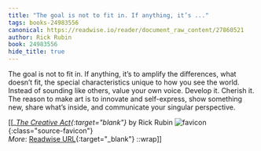 ```yaml
---
title: "The goal is not to fit in. If anything, it’s ..."
tags: books-24983556
canonical: https://readwise.io/reader/document_raw_content/27860521
author: Rick Rubin
book: 24983556
hide_title: true
---
```


The goal is not to fit in. If anything, it’s to amplify the differences, what doesn’t fit, the special characteristics unique to how you see the world. Instead of sounding like others, value your own voice. Develop it. Cherish it. The reason to make art is to innovate and self-express, show something new, share what’s inside, and communicate your singular perspective.


[[<cite>_[The Creative Act](https://readwise.io/reader/document_raw_content/27860521){:target="_blank"}_</cite> by Rick Rubin ![favicon](https://s2.googleusercontent.com/s2/favicons?domain=readwise.io){:class="source-favicon"}<br>
_More_: [Readwise URL](https://readwise.io/open/486156294){:target="_blank"}
::wrap]]